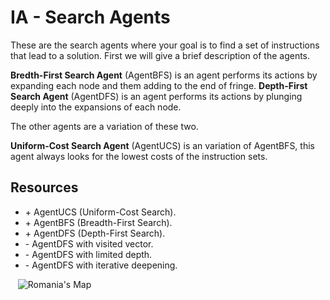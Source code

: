 # IA - Search Agents

These are the search agents where your goal is to find a set of instructions that lead to a solution. First we will give a brief description of the agents.

**Bredth-First Search Agent** (AgentBFS) is an agent performs its actions by expanding each node and them adding to the end of fringe.
**Depth-First Search Agent** (AgentDFS) is an agent  performs its actions by plunging deeply into the expansions of each node.

The other agents are a variation of these two.

**Uniform-Cost Search Agent** (AgentUCS) is an variation of AgentBFS, this agent always looks for the lowest costs of the instruction sets.




## Resources
- \+ AgentUCS (Uniform-Cost Search).
- \+ AgentBFS (Breadth-First Search).
- \+ AgentDFS (Depth-First Search).
- \- AgentDFS with visited vector.
- \- AgentDFS with limited depth.
- \- AgentDFS with iterative deepening.




    ![Romania's Map](http://robotics.cs.tamu.edu/dshell/cs625/images/map2.gif)
